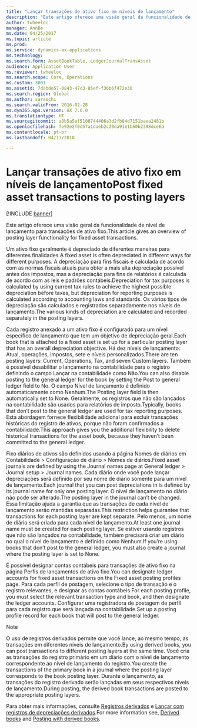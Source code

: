 ```yaml
---
title: "Lançar transações de ativo fixo em níveis de lançamento"
description: "Este artigo oferece uma visão geral da funcionalidade de nível de lançamento para transações de ativo fixo."
author: twheeloc
manager: AnnBe
ms.date: 04/25/2017
ms.topic: article
ms.prod: 
ms.service: dynamics-ax-applications
ms.technology: 
ms.search.form: AssetBookTable, LedgerJournalTransAsset
audience: Application User
ms.reviewer: twheeloc
ms.search.scope: Core, Operations
ms.custom: 3001
ms.assetid: 7dabde57-0843-47c3-85ef-f36b6f472e30
ms.search.region: Global
ms.author: saraschi
ms.search.validFrom: 2016-02-28
ms.dyn365.ops.version: AX 7.0.0
ms.translationtype: HT
ms.sourcegitcommit: a8b5a5af5108744406a3d2fb84d7151baea2481b
ms.openlocfilehash: fe92e2f0d57a1daeb2c20da91e1b60b2308dce6a
ms.contentlocale: pt-br
ms.lasthandoff: 04/13/2018

---
```


# <a name="post-fixed-asset-transactions-to-posting-layers"></a><span data-ttu-id="52a4c-103">Lançar transações de ativo fixo em níveis de lançamento</span><span class="sxs-lookup"><span data-stu-id="52a4c-103">Post fixed asset transactions to posting layers</span></span>

[!INCLUDE [banner](../includes/banner.md)]

<span data-ttu-id="52a4c-104">Este artigo oferece uma visão geral da funcionalidade de nível de lançamento para transações de ativo fixo.</span><span class="sxs-lookup"><span data-stu-id="52a4c-104">This article gives an overview of posting layer functionality for fixed asset transactions.</span></span>

<span data-ttu-id="52a4c-105">Um ativo fixo geralmente é depreciado de diferentes maneiras para diferentes finalidades.</span><span class="sxs-lookup"><span data-stu-id="52a4c-105">A fixed asset is often depreciated in different ways for different purposes.</span></span> <span data-ttu-id="52a4c-106">A depreciação para fins fiscais é calculada de acordo com as normas fiscais atuais para obter a mais alta depreciação possível antes dos impostos, mas a depreciação para fins de relatórios é calculada de acordo com as leis e padrões contábeis.</span><span class="sxs-lookup"><span data-stu-id="52a4c-106">Depreciation for tax purposes is calculated by using current tax rules to achieve the highest possible depreciation before taxes, but depreciation for reporting purposes is calculated according to accounting laws and standards.</span></span> <span data-ttu-id="52a4c-107">Os vários tipos de depreciação são calculados e registrados separadamente nos níveis de lançamento.</span><span class="sxs-lookup"><span data-stu-id="52a4c-107">The various kinds of depreciation are calculated and recorded separately in the posting layers.</span></span>

<span data-ttu-id="52a4c-108">Cada registro anexado a um ativo fixo é configurado para um nível específico de lançamento que tem um objetivo de depreciação geral.</span><span class="sxs-lookup"><span data-stu-id="52a4c-108">Each book that is attached to a fixed asset is set up for a particular posting layer that has an overall depreciation objective.</span></span> <span data-ttu-id="52a4c-109">Há dez níveis de lançamento: Atual, operações, impostos, sete e níveis personalizados.</span><span class="sxs-lookup"><span data-stu-id="52a4c-109">There are ten posting layers: Current, Operations, Tax, and seven Custom layers.</span></span> <span data-ttu-id="52a4c-110">Também é possível desabilitar o lançamento na contabilidade para o registro definindo o campo Lançar na contabilidade como Não.</span><span class="sxs-lookup"><span data-stu-id="52a4c-110">You can also disable posting to the general ledger for the book by setting the Post to general ledger field to No.</span></span> <span data-ttu-id="52a4c-111">O campo Nível de lançamento é definido automaticamente como Nenhum.</span><span class="sxs-lookup"><span data-stu-id="52a4c-111">The Posting layer field is then automatically set to None.</span></span> <span data-ttu-id="52a4c-112">Geralmente, os registros que não são lançados na contabilidade são usados para relatórios de imposto.</span><span class="sxs-lookup"><span data-stu-id="52a4c-112">Typically, books that don’t post to the general ledger are used for tax reporting purposes.</span></span> <span data-ttu-id="52a4c-113">Esta abordagem fornece flexibilidade adicional para excluir transações históricas do registro de ativos, porque não foram confirmados a contabilidade.</span><span class="sxs-lookup"><span data-stu-id="52a4c-113">This approach gives you the additional flexibility to delete historical transactions for the asset book, because they haven’t been committed to the general ledger.</span></span>

<span data-ttu-id="52a4c-114">Fixo diários de ativos são definidos usando a página Nomes de diários em Contabilidade > Configuração de diário > Nomes de diários.</span><span class="sxs-lookup"><span data-stu-id="52a4c-114">Fixed asset journals are defined by using the Journal names page at General ledger > Journal setup > Journal names.</span></span> <span data-ttu-id="52a4c-115">Cada diário onde você pode lançar depreciações será definido por seu nome de diário somente para um nível de lançamento.</span><span class="sxs-lookup"><span data-stu-id="52a4c-115">Each journal that you can post depreciations in is defined by its journal name for only one posting layer.</span></span> <span data-ttu-id="52a4c-116">O nível de lançamento no diário não pode ser alterado.</span><span class="sxs-lookup"><span data-stu-id="52a4c-116">The posting layer in the journal can’t be changed.</span></span> <span data-ttu-id="52a4c-117">Essa limitação ajuda a garantia que as transações de cada nível de lançamento serão mantidas separadas.</span><span class="sxs-lookup"><span data-stu-id="52a4c-117">This restriction helps guarantee that transactions for each posting layer are kept separate.</span></span> <span data-ttu-id="52a4c-118">Pelo menos, um nome de diário será criado para cada nível de lançamento.</span><span class="sxs-lookup"><span data-stu-id="52a4c-118">At least one journal name must be created for each posting layer.</span></span> <span data-ttu-id="52a4c-119">Se estiver usando registros que não são lançados na contabilidade, também precisará criar um diário no qual o nível de lançamento é definido como Nenhum.</span><span class="sxs-lookup"><span data-stu-id="52a4c-119">If you’re using books that don’t post to the general ledger, you must also create a journal where the posting layer is set to None.</span></span>

<span data-ttu-id="52a4c-120">É possível designar contas contábeis para transações de ativo fixo na página Perfis de lançamentos de ativo fixo.</span><span class="sxs-lookup"><span data-stu-id="52a4c-120">You can designate ledger accounts for fixed asset transactions on the Fixed asset posting profiles page.</span></span> <span data-ttu-id="52a4c-121">Para cada perfil de postagem, selecione o tipo de transação e o registro relevantes, e designar as contas contábeis.</span><span class="sxs-lookup"><span data-stu-id="52a4c-121">For each posting profile, you must select the relevant transaction type and book, and then designate the ledger accounts.</span></span> <span data-ttu-id="52a4c-122">Configurar uma registradora de postagem de perfil para cada registro que será lançada na contabilidade.</span><span class="sxs-lookup"><span data-stu-id="52a4c-122">Set up a posting profile record for each book that will post to the general ledger.</span></span>

> [!NOTE] 
> <span data-ttu-id="52a4c-123">O uso de registros derivados permite que você lance, ao mesmo tempo, as transações em diferentes níveis de lançamento.</span><span class="sxs-lookup"><span data-stu-id="52a4c-123">By using derived books, you can post transactions to different posting layers at the same time.</span></span> <span data-ttu-id="52a4c-124">Você cria as transações do registro primário em um diário com o nível de lançamento correspondente ao nível de lançamento do registro.</span><span class="sxs-lookup"><span data-stu-id="52a4c-124">You create the transactions of the primary book in a journal where the posting layer corresponds to the book posting layer.</span></span> <span data-ttu-id="52a4c-125">Durante o lançamento, as transações do registro derivado serão lançadas em seus respectivos níveis de lançamento.</span><span class="sxs-lookup"><span data-stu-id="52a4c-125">During posting, the derived book transactions are posted to the appropriate posting layers.</span></span>

<span data-ttu-id="52a4c-126">Para obter mais informações, consulte [Registros derivados](derived-books.md) e [Lançar com registros de depreciações derivados](post-derived-value-models.md).</span><span class="sxs-lookup"><span data-stu-id="52a4c-126">For more information see, [Derived books](derived-books.md) and [Posting with derived books](post-derived-value-models.md).</span></span>




